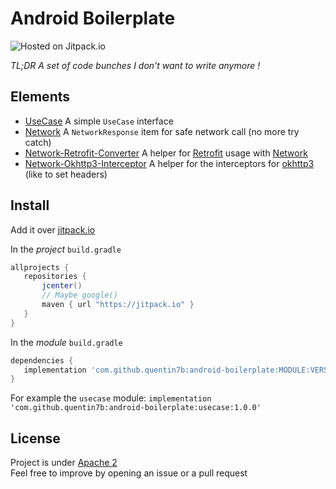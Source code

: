 Android Boilerplate  
===  

![Hosted on Jitpack.io](https://img.shields.io/badge/hosting-jitpack-blue.svg)    

_TL;DR A set of code bunches I don't want to write anymore !_    
 
 ## Elements  
  
- [UseCase](usecase/README.md) A simple `UseCase` interface  
- [Network](network/README.md) A `NetworkResponse` item for safe network call (no more try catch)  
- [Network-Retrofit-Converter](network_retrofit_converter/README.md) A helper for [Retrofit](https://square.github.io/retrofit/) usage with [Network](network/README.md)  
- [Network-Okhttp3-Interceptor](network_okhttp3_interceptors/README.md) A helper for the interceptors for [okhttp3](https://square.github.io/okhttp/) (like to set headers)
  
## Install    

Add it over [jitpack.io](https://jitpack.io/docs/ANDROID/)    
    
In the *project* `build.gradle`    
 ```gradle    
allprojects {    
    repositories {    
        jcenter()    
        // Maybe google()    
        maven { url "https://jitpack.io" }    
    }    
}    
```    
    
In the *module* `build.gradle`    
 ```gradle    
dependencies {    
    implementation 'com.github.quentin7b:android-boilerplate:MODULE:VERSION'    
}    
``` 

For example the `usecase` module:
`implementation 'com.github.quentin7b:android-boilerplate:usecase:1.0.0'`
    
## License    

 Project is under [Apache 2](LICENSE)    
Feel free to improve by opening an issue or a pull request